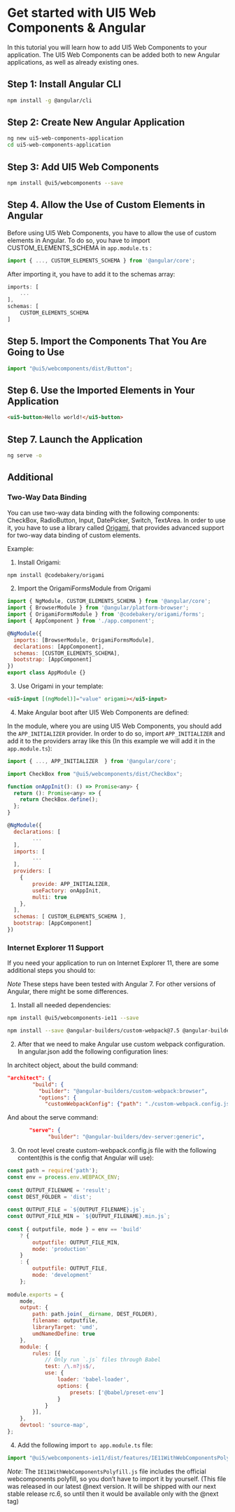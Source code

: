 # Get started with UI5 Web Components & Angular

In this tutorial you will learn how to add UI5 Web Components to your application. The UI5 Web Components can be added both to new Angular applications, as well as already existing ones.

## Step 1: Install Angular CLI

```bash
npm install -g @angular/cli
```

## Step 2: Create New Angular Application

```bash
ng new ui5-web-components-application
cd ui5-web-components-application
```

## Step 3: Add UI5 Web Components

```bash
npm install @ui5/webcomponents --save
```

## Step 4. Allow the Use of Custom Elements in Angular

Before using UI5 Web Components, you have to allow the use of custom elements in Angular. To do so, you have to import CUSTOM_ELEMENTS_SCHEMA in ```app.module.ts``` :

```js
import { ..., CUSTOM_ELEMENTS_SCHEMA } from '@angular/core';
```

After importing it, you have to add it to the schemas array:

```js
imports: [
    ...
],
schemas: [
    CUSTOM_ELEMENTS_SCHEMA
]
```

## Step 5. Import the Components That You Are Going to Use

```js
import "@ui5/webcomponents/dist/Button";
```

## Step 6. Use the Imported Elements in Your Application

```html
<ui5-button>Hello world!</ui5-button>
```

## Step 7. Launch the Application

```bash
ng serve -o
```

## Additional

### Two-Way Data Binding

You can use two-way data binding with the following components: CheckBox, RadioButton, Input, DatePicker, Switch, TextArea.
In order to use it, you have to use a library called [Origami](https://github.com/hotforfeature/origami), that provides advanced support for two-way data binding of custom elements.

Example:

1. Install Origami:

```bash
npm install @codebakery/origami
```

2. Import the OrigamiFormsModule from Origami

```js
import { NgModule, CUSTOM_ELEMENTS_SCHEMA } from '@angular/core';
import { BrowserModule } from '@angular/platform-browser';
import { OrigamiFormsModule } from '@codebakery/origami/forms';
import { AppComponent } from './app.component';

@NgModule({
  imports: [BrowserModule, OrigamiFormsModule],
  declarations: [AppComponent],
  schemas: [CUSTOM_ELEMENTS_SCHEMA],
  bootstrap: [AppComponent]
})
export class AppModule {}
```

3. Use Origami in your template:

```html
<ui5-input [(ngModel)]="value" origami></ui5-input>
```

4. Make Angular boot after UI5 Web Components are defined:

In the module, where you are using UI5 Web Components, you should add the ```APP_INITIALIZER``` provider. In order to do so, import ```APP_INITIALIZER``` and add it to the providers array like this (In this example we will add it in the ```app.module.ts```):
```js
import { ..., APP_INITIALIZER  } from '@angular/core';

import CheckBox from "@ui5/webcomponents/dist/CheckBox";

function onAppInit(): () => Promise<any> {
  return (): Promise<any> => {
    return CheckBox.define();
  };
}

@NgModule({
  declarations: [
        ...
  ],
  imports: [
        ...
  ],
  providers: [
    {
        provide: APP_INITIALIZER,
        useFactory: onAppInit,
        multi: true
    },
  ],
  schemas: [ CUSTOM_ELEMENTS_SCHEMA ],
  bootstrap: [AppComponent]
})
```

### Internet Explorer 11 Support

If you need your application to run on Internet Explorer 11, there are some additional steps you should to:

*Note* These steps have been tested with Angular 7. For other versions of Angular, there might be some differences.

1. Install all needed dependencies:

```bash
npm install @ui5/webcomponents-ie11 --save
```

```bash
npm install --save @angular-builders/custom-webpack@7.5 @angular-builders/dev-server@7.3 @babel/core @babel/preset-env babel-loader
```

2. After that we need to make Angular use custom webpack configuration. In angular.json add the following configuration lines:

In architect object, about the build command:

```json
"architect": {
        "build": {
          "builder": "@angular-builders/custom-webpack:browser",
          "options": {
            "customWebpackConfig": {"path": "./custom-webpack.config.js"},
```

And about the serve command:
```json
       "serve": {
             "builder": "@angular-builders/dev-server:generic",
```

3. On root level create custom-webpack.config.js file with the following content(this is the config that Angular will use):
```js
const path = require('path');
const env = process.env.WEBPACK_ENV;
 
const OUTPUT_FILENAME = 'result';
const DEST_FOLDER = 'dist';
 
const OUTPUT_FILE = `${OUTPUT_FILENAME}.js`;
const OUTPUT_FILE_MIN = `${OUTPUT_FILENAME}.min.js`;
 
const { outputfile, mode } = env == 'build' 
    ? {
        outputfile: OUTPUT_FILE_MIN,
        mode: 'production'
    } 
    : {
        outputfile: OUTPUT_FILE,
        mode: 'development'
    };
 
module.exports = {
    mode,
    output: {
        path: path.join(__dirname, DEST_FOLDER),
        filename: outputfile,
        libraryTarget: 'umd',
        umdNamedDefine: true
    },
    module: {
        rules: [{
            // Only run `.js` files through Babel
            test: /\.m?js$/,
            use: {
                loader: 'babel-loader',
                options: {
                    presets: ['@babel/preset-env']
                }
            }
        }],
    },
    devtool: 'source-map',
};
```

4. Add the following import ```to app.module.ts``` file:
```js
import "@ui5/webcomponents-ie11/dist/features/IE11WithWebComponentsPolyfill.js";
```

*Note*: The ```IE11WithWebComponentsPolyfill.js``` file includes the official webcomponents polyfill, so you don’t have to import it by yourself. (This file was released in our latest @next version. It will be shipped with our next stable release rc.6, so until then it would be available only with the @next tag)
